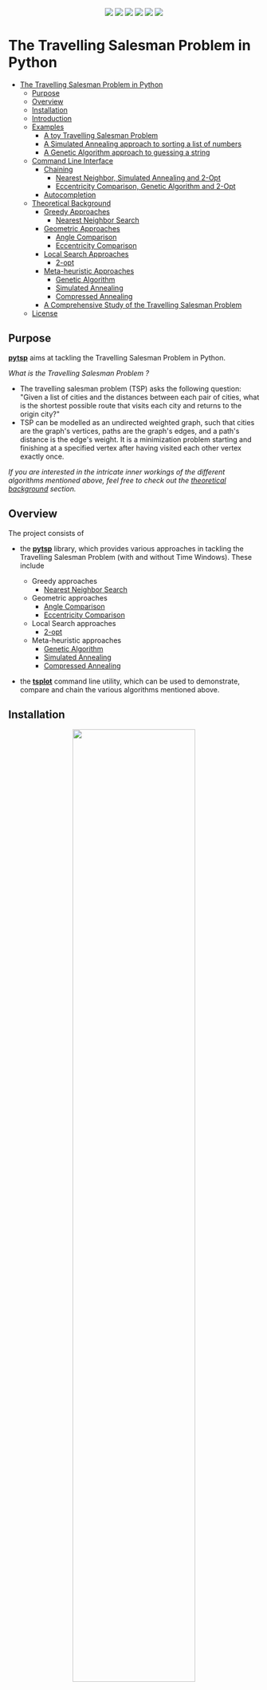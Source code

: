 <p align="center">
  <img src="https://img.shields.io/badge/license-MIT-blue"/>
  <img src="https://img.shields.io/badge/python-3.8-blue"/>
  <img src="https://img.shields.io/badge/version-0.8-blue"/>
  <img src="https://img.shields.io/badge/build-passing-green"/>
  <img src="https://img.shields.io/badge/maintained-yes-green"/>
  <img src="https://img.shields.io/badge/status-development-yellow"/>
</p>

# The Travelling Salesman Problem in Python

- [The Travelling Salesman Problem in Python](#the-travelling-salesman-problem-in-python)
  - [Purpose](#purpose)
  - [Overview](#overview)
  - [Installation](#installation)
  - [Introduction](#introduction)
  - [Examples](#examples)
    - [A toy Travelling Salesman Problem](#a-toy-travelling-salesman-problem)
    - [A Simulated Annealing approach to sorting a list of numbers](#a-simulated-annealing-approach-to-sorting-a-list-of-numbers)
    - [A Genetic Algorithm approach to guessing a string](#a-genetic-algorithm-approach-to-guessing-a-string)
  - [Command Line Interface](#command-line-interface)
    - [Chaining](#chaining)
      - [Nearest Neighbor, Simulated Annealing and 2-Opt](#nearest-neighbor-simulated-annealing-and-2-opt)
      - [Eccentricity Comparison, Genetic Algorithm and 2-Opt](#eccentricity-comparison-genetic-algorithm-and-2-opt)
    - [Autocompletion](#autocompletion)
  - [Theoretical Background](#theoretical-background)
    - [Greedy Approaches](#greedy-approaches)
      - [Nearest Neighbor Search](#nearest-neighbor-search)
    - [Geometric Approaches](#geometric-approaches)
      - [Angle Comparison](#angle-comparison)
      - [Eccentricity Comparison](#eccentricity-comparison)
    - [Local Search Approaches](#local-search-approaches)
      - [2-opt](#2-opt)
    - [Meta-heuristic Approaches](#meta-heuristic-approaches)
      - [Genetic Algorithm](#genetic-algorithm)
      - [Simulated Annealing](#simulated-annealing)
      - [Compressed Annealing](#compressed-annealing)
    - [A Comprehensive Study of the Travelling Salesman Problem](#a-comprehensive-study-of-the-travelling-salesman-problem)
  - [License](#license)

## Purpose

**[pytsp](./pytsp/)** aims at tackling the Travelling Salesman Problem in Python.

_What is the Travelling Salesman Problem ?_

- The travelling salesman problem (TSP) asks the following question: "Given a list of cities and the distances between each pair of cities, what is the shortest possible route that visits each city and returns to the origin city?"
- TSP can be modelled as an undirected weighted graph, such that cities are the graph's vertices, paths are the graph's edges, and a path's distance is the edge's weight. It is a minimization problem starting and finishing at a specified vertex after having visited each other vertex exactly once.

_If you are interested in the intricate inner workings of the different algorithms mentioned above, feel free to check out the [theoretical background](#theoretical-background) section._

## Overview

The project consists of

- the **[pytsp](./pytsp/)** library, which provides various approaches in tackling the Travelling Salesman Problem (with and without Time Windows). These include
  - Greedy approaches
    - [Nearest Neighbor Search](./pytsp/core/tsp.py#L118)
  - Geometric approaches
    - [Angle Comparison](./pytsp/core/tsp.py#L151)
    - [Eccentricity Comparison](./pytsp/core/tsp.py#L151)
  - Local Search approaches
    - [2-opt](./pytsp/core/tsp.py#L176)
  - Meta-heuristic approaches
    - [Genetic Algorithm](./pytsp/core/genetic.py#L8)
    - [Simulated Annealing](./pytsp/core/annealing.py#L17)
    - [Compressed Annealing](./pytsp/core/annealing.py#L64)

- the **[tsplot](pytsp/tsplot.py#L68)** command line utility, which can be used to demonstrate, compare and chain the various algorithms mentioned above.

## Installation

<div align="center">
  <img src="./img/misc/install.png" width="70%"/>
</div>

## Introduction

_What is a **Model** ?_

A **[Model](./pytsp/core/util/model.py#L41)** describes a set of distinctive qualities (_traits_) of each algorithm that can be inherited and/or assigned.

_What are **Traits** ?_

**[Traits](./pytsp/core/util/model.py#L42)** provide a frictionless way of modifying the inner workings of the underlying algorithms.

_Could you guess what the following python code will produce as output ?_

```python
from pytsp import Model


class Greet(Model):
    class Traits:
        class Greet:
            def greetings(self, name):
                return f'Greetings {self.title}{name}'

            def hello(self, name):
                return f'Hello {self.title}{name}'

    def __init__(self, title, *args, **kwargs):
        super().__init__(*args, **kwargs)

        self.title = title


def good_evening(self, name):
    return f'Good evening {self.title}{name}'


if __name__ == '__main__':
    greet = Greet('Mr.', greet='hello')

    print(greet.greet('Sioros'))

    greet.title = 'Sir.'
    greet.greet = 'greetings'

    print(greet.greet('Vasileios'))

    greet.title = ''
    greet.greet = good_evening

    print(greet.greet('Vasilis'))
```

If you answered

  Hello Mr.Sioros
  Greetings Sir.Vasileios
  Good evening Vasilis

you have earned yourself a cookie !

## Examples

Let's now look at some examples of using **pytsp**. The examples are presented in least to most confusing order.

_The following examples are simplified versions of a subset of the examples provided in the **[examples](./examples/)** directory._

### A toy Travelling Salesman Problem

```python
from random import uniform

from pytsp import TravellingSalesman

if __name__ == '__main__':
    x_axis, y_axis = (-50, +50), (-50, +50)

    cities = [
        (uniform(x_axis[0], x_axis[1]), uniform(y_axis[0], y_axis[1]))
        for i in range(10)
    ]

    depot, cities = cities[0], cities[1:]

    tsp = TravellingSalesman(metric='euclidean')

    route, cost = tsp.nearest_neighbor(depot, cities)
```

### A Simulated Annealing approach to sorting a list of numbers

```python
from random import choice, random, randrange, shuffle

from pytsp import SimulatedAnnealing


class Sort(SimulatedAnnealing):
    class Traits:
        class Mutate:
            def shift_1(self, elements):
                neighbor = elements[:]

                i = randrange(0, len(elements))
                j = randrange(0, len(elements))

                neighbor.insert(j, neighbor.pop(i))

                return neighbor

        class Cost:
            def ordered(self, individual):
                mispositioned = 0
                for i in range(0, len(individual) - 1):
                    for j in range(i + 1, len(individual)):
                        mispositioned += individual[i] > individual[j]

                return mispositioned


if __name__ == '__main__':
    sorter = Sort(mutate='shift_1', cost='ordered')

    individual = list(range(10))

    shuffle(individual)

    best, cost = sorter.fit(individual)
```

### A Genetic Algorithm approach to guessing a string

```python
from random import choice, random, randrange
from string import printable

from pytsp import GeneticAlgorithm


class GuessString(GeneticAlgorithm):
    class Traits:
        class Mutate:
            def randomize(self, individual):
                return ''.join([
                    choice(printable)
                    if random() < self.per_character_mutation_probability
                    else individual[i]
                    for i in range(len(individual))
                ])

        class Crossover:
            def cut_and_stitch(self, individual_a, individual_b):
                left = individual_a[:len(individual_a) // 2]
                right = individual_b[len(individual_b) // 2:]

                return left + right

        class Select:
            def random_top_half(self, population):
                return population[randrange(0, len(population) // 2)]

        class Fitness:
            def least_squares(self, individual):
                squared_sum = 0
                for i in range(len(self.target)):
                    squared_sum += (ord(individual[i]) - ord(self.target[i])) ** 2

                return 1 / (squared_sum + 1)

    def __init__(self, target, *args, per_character_mutation_probability=0.1, **kwargs):
        super().__init__(*args, **kwargs)

        self.target = target
        self.per_character_mutation_probability = per_character_mutation_probability


if __name__ == '__main__':
    target = 'Hello World!'

    string_guesser = GuessString(
        target,
        mutate='randomize',
        crossover='cut_and_stitch',
        select='random_top_half',
        fitness='least_squares',
        max_iterations=10000
    )

    individual = ''.join([choice(printable)for _ in range(len(target))])

    fittest = string_guesser.fit(individual)
```

## Command Line Interface

**tsplot** provides a means of demonstrating, comparing and chaining different algorithms.

<div align="center">
  <img src="./img/misc/usage.png" width="90%"/>
</div>

_We are going to focus on `chaining` different algorithms, as simpler cases are demonstrated in the [theoretical background](#theoretical-background) section anyway._

### Chaining

`Chaining` refers to passing the solution produced by the algorithm at hand as input to the algorithm following, so that it can be further improved.

#### Nearest Neighbor, Simulated Annealing and 2-Opt

<div align="center">
  <img src="./img/tsplot/multiple/1/nearest_neighbor_019_3801_072.png"/>
  <img src="./img/tsplot/multiple/1/simulated_annealing_019_3276_012.png"/>
  <img src="./img/tsplot/multiple/1/opt_2_019_2119_056.png"/>
</div>

```bash
tsplot -n 20 -s 2 -g tsp nearest-neighbor simulated-annealing opt-2
```

#### Eccentricity Comparison, Genetic Algorithm and 2-Opt

```bash
tsplot -n 20 -s 0 -g tsp convex-hull genetic-algorithm opt-2
```

<div align="center">
  <img src="./img/tsplot/multiple/2/convex_hull_019_2540_090.png"/>
  <img src="./img/tsplot/multiple/2/genetic_algorithm_019_1441_011.png"/>
  <img src="./img/tsplot/multiple/2/opt_2_019_1398_060.png"/>
</div>

### Autocompletion

**tsplot** is a [Click](https://click.palletsprojects.com/en/7.x/) based application, which means that enabling the autocompletion of its' sub-commands and options can be achieved as simply as adding a line to your `.*rc` file. To be more specific, when it comes to `bash` adding the following line to your `.bashrc` file will do exactly that.

```bash
eval "$(_TSPLOT_COMPLETE=source_bash tsplot)"
```

For more information, on enabling tab completion on different shells, please refer [here](https://click.palletsprojects.com/en/7.x/bashcomplete/).

## Theoretical Background

_Special thanks to [Andrinopoulou Christina](https://github.com/ChristinaAndrinopoyloy) for her major contribution in the theoretical research of the problem._

_In the following sections the terms `path`, `tour`, `route` are used interchangeably_

### Greedy Approaches

#### Nearest Neighbor Search

1. Initialize all vertices as unvisited.
2. Select an arbitrary vertex, set it as the current vertex and mark as visited.
3. Find out the shortest edge connecting the current vertex and an unvisited vertex.
4. Set the unvisited vertex as the current vertex and mark it as visited.
5. If all the vertices in the domain are visited, then terminate. Otherwise, go to step 3.

The sequence of the visited vertices is the output of the algorithm.

<div align="center">
  <img src="./img/tsplot/single/nearest_neighbor_020_7199_051.png"/>
</div>

```bash
tsplot -n 20 -s 2 -g tsptw nearest-neighbor
```

### Geometric Approaches

#### Angle Comparison

1. Given a set of vertices, construct a partial tour consisting of the convex hull of the set and set the vertices that the convex hull is consisting of as visited.
2. While there are unvisited vertices do the following
   1. Given triplets of the form (_a_, _b_, _c_), where _a_ and _c_ correspond to consecutive vertices of the partial tour and _b_ to an unvisited vertex, calculate every angle that is formed by such a triplet.
   2. Find the triplet, corresponding to the maximal angle value, and insert the unvisited vertex belonging to the triplet between the consecutive vertices of the partial tour that belong in the triplet.

Yet again, the sequence of the visited vertices is the output of the algorithm.

<div align="center">
  <img src="./img/tsplot/single/angle_020_3349_085.png"/>
</div>

```bash
tsplot-n 20 -s 2 -g tsptw convex-hull -c angle
```

#### Eccentricity Comparison

This algorithm is quite similar to the angle comparison method mentioned above.

In fact, the only difference is that, we use the notion of _ellipses_. To be more specific, triplets of the aforementioned structure are formed, in each iteration of the algorithm, such that vertices _a_ and _c_ are the focal points of the ellipse and vertex _b_ intersects with the ellipse at hand.

Now the vertices are not inserted into the partial tour in maximal angle order. Instead, they are inserted in maximal ellipse eccentricity order, which is calculated as such

<div align="center">
   <img src="./img/misc/eccentricity.png" width="22%"/>
</div>

<div align="center">
  <img src="./img/tsplot/single/eccentricity_020_2125_012.png"/>
</div>

```bash
tsplot -n 20 -s 2 -g tsptw convex-hull -c eccentricity
```

### Local Search Approaches

#### 2-opt

The main idea behind it is to take a route that crosses over itself and reorder it so that it does not.

Given a route of length `n`, i.e. an ordering of the vertices, the 2-opt swapping mechanism performs the following

1. Initialize _new_route_ to be a new empty route.
2. Take the elements from index `0` to index `i - 1` and add them in order to _new_route_.
3. Take the elements from index `i` to index `k` and add them in reverse order to _new_route_.
4. Take the elements from index `k + 1` to `n` and add them in order to _new_route_
5. Return _new_route_ as a new candidate route

The actual algorithm utilizing the mechanism explained above performs the following

1. Assign the initially provided route as the best found route
2. Until no better solution can be found
   1. Calculate the cost of the best found route
   2. For every possible pair `(i, k)`
      1. Find a new candidate route, using the 2-opt swapping mechanism
      2. Calculate the candidate route's cost
      3. If the candidate route' cost is smaller than the cost of the best route thus far, restart the whole procedure, with the candidate route as the initially provided route.
   3. If the set of possible `(i, k)` pairs is exhausted, return the best found route.

<div align="center">
  <img src="./img/tsplot/single/opt_2_020_2303_056.png"/>
</div>

```bash
tsplot-n 20 -s 2 -g tsptw opt-2
```

### Meta-heuristic Approaches

_In this section, only a high level overview of the algorithms is going to be provided, as the exact steps of each algorithm are of miniscule importance, when compared to the mechanisms performing the `mutatation`, `selection`, `crossover`, `fitness` assessment, e.t.c of individuals._

_The mechanisms concerning the **Travelling Salesman Problem** are self explanatory and provide a solid start in tackling other combinatorial optimization problems_

#### Genetic Algorithm

Given an individual, the genetic algorithm performs the following

1. Generate the initial generation of `n` individuals, by means of mutation on the provided individual
2. While the maximum number of iterations has not been reached
   1. Calculate the fitness of all individuals belonging to the current generation
   2. If an individual with a fitness value higher than the one of the fittest individual thus far exists, assign it as the fittest individual
   3. If the fitness of the fittest individual thus far exceeds the fitness threshold, return it.
   4. Otherwise, until the next generation contains `n` individuals
      1. Select 2 individuals belonging to the current generation
      2. Cross them over in order to produce an offspring
      3. Probabilistically mutate the offspring
      4. Add the offspring to the next generation
3. Return the fittest individual

<div align="center">
  <img src="./img/tsplot/single/genetic_algorithm_020_2468_040.png"/>
</div>

```bash
tsplot -n 20 -s 2 -g tsptw genetic-algorithm
```

#### Simulated Annealing

Given an initial solution, a cooling rate and an initial temperature, the simulated annealing heuristic performs the following

1. Let the current solution be the initial solution as well as the best solution so far
2. While the maximum number of iterations has not been reached and the current temperature is greater than 0
   1. Generate a new candidate solution and calculate its cost
   2. Probabilistically decide to accept the candidate solution as the current solution whilst taking into consideration the temperature, the current solution's cost as well as the candidate solution's cost
   3. If the candidate solution's cost is smaller than the best so far solution's cost, assign the candidate as the best found solution thus far
   4. Increase the number of iteration by 1
   5. Reduce the temperature by a factor of 1 - cooling rate
3. Return the best found solution

<div align="center">
  <img src="./img/tsplot/single/simulated_annealing_020_2686_037.png"/>
</div>

```bash
tsplot -n 20 -s 2 -g tsptw simulated-annealing
```

#### Compressed Annealing

_A variant of Simulated Annealing incorporating a variable penalty method to solve the **Travelling Salesman Problem with Time Windows**. Augmenting temperature from traditional Simulated Annealing with the concept of pressure (analogous to the value of the penalty multiplier), compressed annealing relaxes the time-window constraints by integrating a penalty method within a stochastic search procedure._

Sadly, `Compressed Annealing` can not be presented in the context of a brief theoretical overview, as it is indeed quite complex.

For anyone interested in achieving a greater theoretical understanding of the algorithm, I advise you to study the original [paper](https://www.researchgate.net/publication/220669433_A_Compressed-Annealing_Heuristic_for_the_Traveling_Salesman_Problem_with_Time_Windows) by `Jeffrey W. Ohlmann` and `Barrett W. Thomas` (_Department of Management Sciences, University of Iowa_).

<div align="center">
  <img src="./img/tsplot/single/compressed_annealing_020_3051_012.png"/>
</div>

```bash
tsplot -n 20 -s 2 -g tsptw compressed-annealing
```

### A Comprehensive Study of the Travelling Salesman Problem

For a more exhaustive analysis of the problem and the algorithms presented, feel free to check out our [paper](https://github.com/billsioros/computational-geometry/blob/master/Project/report/report.pdf).

## License

<img align="right" src="http://opensource.org/trademarks/opensource/OSI-Approved-License-100x137.png">

The project is licensed under the [MIT License](http://opensource.org/licenses/MIT):

Copyright &copy; 2020 [Vasileios Sioros](https://github.com/billsioros)

Permission is hereby granted, free of charge, to any person obtaining a copy of this software and associated documentation files (the "Software"), to deal in the Software without restriction, including without limitation the rights to use, copy, modify, merge, publish, distribute, sublicense, and/or sell copies of the Software, and to permit persons to whom the Software is furnished to do so, subject to the following conditions:

The above copyright notice and this permission notice shall be included in all copies or substantial portions of the Software.

THE SOFTWARE IS PROVIDED "AS IS", WITHOUT WARRANTY OF ANY KIND, EXPRESS OR IMPLIED, INCLUDING BUT NOT LIMITED TO THE WARRANTIES OF MERCHANTABILITY, FITNESS FOR A PARTICULAR PURPOSE AND NONINFRINGEMENT. IN NO EVENT SHALL THE AUTHORS OR COPYRIGHT HOLDERS BE LIABLE FOR ANY CLAIM, DAMAGES OR OTHER LIABILITY, WHETHER IN AN ACTION OF CONTRACT, TORT OR OTHERWISE, ARISING FROM, OUT OF OR IN CONNECTION WITH THE SOFTWARE OR THE USE OR OTHER DEALINGS IN THE SOFTWARE.
